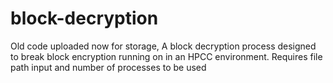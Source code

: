 # block-decryption
Old code uploaded now for storage, A block decryption process designed to break block encryption running on in an HPCC environment.
Requires file path input and number of processes to be used
